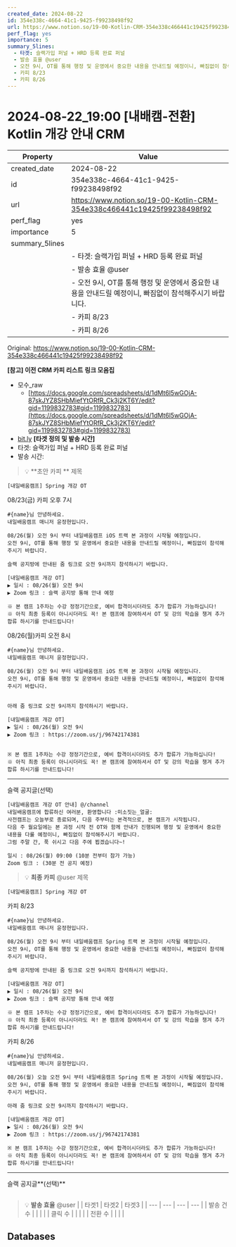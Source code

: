 ```yaml
---
created_date: 2024-08-22
id: 354e338c-4664-41c1-9425-f99238498f92
url: https://www.notion.so/19-00-Kotlin-CRM-354e338c466441c19425f99238498f92
perf_flag: yes
importance: 5
summary_5lines:
  - 타겟: 슬랙가입 퍼널 + HRD 등록 완료 퍼널
  - 발송 효율 @user
  - 오전 9시, OT를 통해 행정 및 운영에서 중요한 내용을 안내드릴 예정이니, 빠짐없이 참석해주시기 바랍니다.
  - 카피 8/23
  - 카피 8/26
---
```


# 2024-08-22_19:00 [내배캠-전환] Kotlin 개강 안내 CRM

| Property | Value |
| --- | --- |
| created_date | 2024-08-22 |
| id | 354e338c-4664-41c1-9425-f99238498f92 |
| url | https://www.notion.so/19-00-Kotlin-CRM-354e338c466441c19425f99238498f92 |
| perf_flag | yes |
| importance | 5 |
| summary_5lines | |
|  | - 타겟: 슬랙가입 퍼널 + HRD 등록 완료 퍼널 |
|  | - 발송 효율 @user |
|  | - 오전 9시, OT를 통해 행정 및 운영에서 중요한 내용을 안내드릴 예정이니, 빠짐없이 참석해주시기 바랍니다. |
|  | - 카피 8/23 |
|  | - 카피 8/26 |

Original: https://www.notion.so/19-00-Kotlin-CRM-354e338c466441c19425f99238498f92

**[참고] 이전 CRM 카피 리스트**
**링크 모음집**
- 모수_raw
  - [https://docs.google.com/spreadsheets/d/1dMt6l5wGOjA-87skJYZ8SHbMiefYtORfR_Ck3j2KT6Y/edit?gid=1199832783#gid=1199832783](https://docs.google.com/spreadsheets/d/1dMt6l5wGOjA-87skJYZ8SHbMiefYtORfR_Ck3j2KT6Y/edit?gid=1199832783#gid=1199832783)
- [bit.ly](http://bit.ly/)
**[타겟 정의 및 발송 시간]**
- 타겟: 슬랙가입 퍼널 + HRD 등록 완료 퍼널
- 발송 시간: 
> 💡 **초안 카피 **
제목
```plain text
[내일배움캠프] Spring 개강 OT
```
08/23(금) 카피 오후 7시
```plain text
#{name}님 안녕하세요.
내일배움캠프 매니저 윤정현입니다.

08/26(월) 오전 9시 부터 내일배움캠프 iOS 트랙 본 과정이 시작될 예정입니다.
오전 9시, OT를 통해 행정 및 운영에서 중요한 내용을 안내드릴 예정이니, 빠짐없이 참석해주시기 바랍니다.

슬랙 공지방에 안내된 줌 링크로 오전 9시까지 참석하시기 바랍니다.

[내일배움캠프 개강 OT]
▶ 일시 : 08/26(월) 오전 9시
▶ Zoom 링크 : 슬랙 공지방 통해 안내 예정

※ 본 캠프 1주차는 수강 정정기간으로, 예비 합격이시더라도 추가 합류가 가능하십니다!
※ 아직 최종 등록이 아니시더라도 꼭! 본 캠프에 참여하셔서 OT 및 강의 학습을 챙겨 추가 합류 하시기를 안내드립니다!
```
08/26(월)카피 오전 8시
```plain text
#{name}님 안녕하세요.
내일배움캠프 매니저 윤정현입니다.

08/26(월) 오전 9시 부터 내일배움캠프 iOS 트랙 본 과정이 시작될 예정입니다.
오전 9시, OT를 통해 행정 및 운영에서 중요한 내용을 안내드릴 예정이니, 빠짐없이 참석해주시기 바랍니다.


아래 줌 링크로 오전 9시까지 참석하시기 바랍니다.

[내일배움캠프 개강 OT]
▶ 일시 : 08/26(월) 오전 9시
▶ Zoom 링크 : https://zoom.us/j/96742174381


※ 본 캠프 1주차는 수강 정정기간으로, 예비 합격이시더라도 추가 합류가 가능하십니다!
※ 아직 최종 등록이 아니시더라도 꼭! 본 캠프에 참여하셔서 OT 및 강의 학습을 챙겨 추가 합류 하시기를 안내드립니다!
```

---
슬랙 공지글(선택)
```plain text
[내일배움캠프 개강 OT 안내] @/channel
내일배움캠프에 합류하신 여러분, 환영합니다 :미소짓는_얼굴:
사전캠프는 오늘부로 종료되며, 다음 주부터는 본격적으로, 본 캠프가 시작됩니다.
다음 주 월요일에는 본 과정 시작 전 OT와 함께 안내가 진행되며 행정 및 운영에서 중요한 내용을 다룰 예정이니, 빠짐없이 참석해주시기 바랍니다.
그럼 주말 간, 푹 쉬시고 다음 주에 뵙겠습니다~!

일시 : 08/26(월) 09:00 (10분 전부터 참가 가능)
Zoom 링크 : (30분 전 공지 예정)
```
> 💡 **최종 카피** @user 
제목
```plain text
[내일배움캠프] Spring 개강 OT
```
카피 8/23
```plain text
#{name}님 안녕하세요.
내일배움캠프 매니저 윤정현입니다.

08/26(월) 오전 9시 부터 내일배움캠프 Spring 트랙 본 과정이 시작될 예정입니다.
오전 9시, OT를 통해 행정 및 운영에서 중요한 내용을 안내드릴 예정이니, 빠짐없이 참석해주시기 바랍니다.

슬랙 공지방에 안내된 줌 링크로 오전 9시까지 참석하시기 바랍니다.

[내일배움캠프 개강 OT]
▶ 일시 : 08/26(월) 오전 9시
▶ Zoom 링크 : 슬랙 공지방 통해 안내 예정

※ 본 캠프 1주차는 수강 정정기간으로, 예비 합격이시더라도 추가 합류가 가능하십니다!
※ 아직 최종 등록이 아니시더라도 꼭! 본 캠프에 참여하셔서 OT 및 강의 학습을 챙겨 추가 합류 하시기를 안내드립니다!
```
카피 8/26
```plain text
#{name}님 안녕하세요.
내일배움캠프 매니저 윤정현입니다.

08/26(월) 오늘 오전 9시 부터 내일배움캠프 Spring 트랙 본 과정이 시작될 예정입니다.
오전 9시, OT를 통해 행정 및 운영에서 중요한 내용을 안내드릴 예정이니, 빠짐없이 참석해주시기 바랍니다.

아래 줌 링크로 오전 9시까지 참석하시기 바랍니다.

[내일배움캠프 개강 OT]
▶ 일시 : 08/26(월) 오전 9시
▶ Zoom 링크 : https://zoom.us/j/96742174381

※ 본 캠프 1주차는 수강 정정기간으로, 예비 합격이시더라도 추가 합류가 가능하십니다!
※ 아직 최종 등록이 아니시더라도 꼭! 본 캠프에 참여하셔서 OT 및 강의 학습을 챙겨 추가 합류 하시기를 안내드립니다!
```

---
슬랙 공지글**(선택)**
```plain text

```
> 💡 **발송 효율** @user 
|  | 타겟1 | 타겟2 | 타겟3 |
| --- | --- | --- | --- |
| 발송 건수 |  |  |  |
| 클릭 수  |  |  |  |
| 전환 수 |  |  |  |

## Databases
